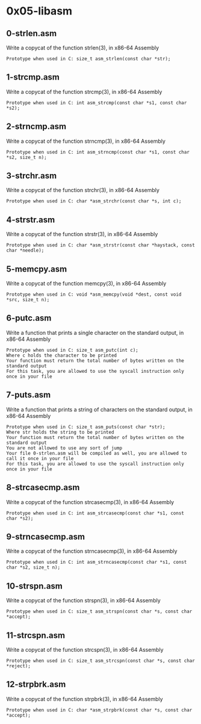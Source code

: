 # 0x05-libasm

## 0-strlen.asm
Write a copycat of the function strlen(3), in x86-64 Assembly

    Prototype when used in C: size_t asm_strlen(const char *str);

## 1-strcmp.asm
Write a copycat of the function strcmp(3), in x86-64 Assembly

    Prototype when used in C: int asm_strcmp(const char *s1, const char *s2);

## 2-strncmp.asm
Write a copycat of the function strncmp(3), in x86-64 Assembly

    Prototype when used in C: int asm_strncmp(const char *s1, const char *s2, size_t n);

## 3-strchr.asm
Write a copycat of the function strchr(3), in x86-64 Assembly

    Prototype when used in C: char *asm_strchr(const char *s, int c);

## 4-strstr.asm
Write a copycat of the function strstr(3), in x86-64 Assembly

    Prototype when used in C: char *asm_strstr(const char *haystack, const char *needle);

## 5-memcpy.asm
Write a copycat of the function memcpy(3), in x86-64 Assembly

    Prototype when used in C: void *asm_memcpy(void *dest, const void *src, size_t n);

## 6-putc.asm
Write a function that prints a single character on the standard output, in x86-64 Assembly

    Prototype when used in C: size_t asm_putc(int c);
    Where c holds the character to be printed
    Your function must return the total number of bytes written on the standard output
    For this task, you are allowed to use the syscall instruction only once in your file

## 7-puts.asm
Write a function that prints a string of characters on the standard output, in x86-64 Assembly

    Prototype when used in C: size_t asm_puts(const char *str);
    Where str holds the string to be printed
    Your function must return the total number of bytes written on the standard output
    You are not allowed to use any sort of jump
    Your file 0-strlen.asm will be compiled as well, you are allowed to call it once in your file
    For this task, you are allowed to use the syscall instruction only once in your file

## 8-strcasecmp.asm
Write a copycat of the function strcasecmp(3), in x86-64 Assembly

    Prototype when used in C: int asm_strcasecmp(const char *s1, const char *s2);

## 9-strncasecmp.asm
Write a copycat of the function strncasecmp(3), in x86-64 Assembly

    Prototype when used in C: int asm_strncasecmp(const char *s1, const char *s2, size_t n);

## 10-strspn.asm
Write a copycat of the function strspn(3), in x86-64 Assembly

    Prototype when used in C: size_t asm_strspn(const char *s, const char *accept);

## 11-strcspn.asm
Write a copycat of the function strcspn(3), in x86-64 Assembly

    Prototype when used in C: size_t asm_strcspn(const char *s, const char *reject);

## 12-strpbrk.asm
Write a copycat of the function strpbrk(3), in x86-64 Assembly

    Prototype when used in C: char *asm_strpbrk(const char *s, const char *accept);
